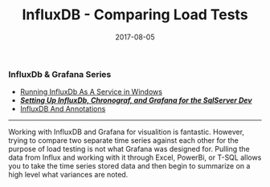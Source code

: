 ﻿---
layout: post
title: InfluxDB - Comparing Load Tests
date: 2017-08-05
tags: ["influxdb","performance-tuning","metrics","powershell","json","cool-tools","development","powershell","sql-server","tech"]
---

### InfluxDb & Grafana Series

*   [Running InfluxDb As A Service in Windows](https://www.sheldonhull.com/blog/running-influxdb-as-a-service-in-windows?rq=influx)
*   **_[Setting Up InfluxDb, Chronograf, and Grafana for the SqlServer Dev](https://www.sheldonhull.com/blog/setting-up-influxdb-chronograf-and-grafana-for-the-sqlserver-dev?rq=influx)_**
*   [InfluxDB And Annotations](https://www.sheldonhull.com/blog/influxdb-an-annotations)

* * *

Working with InfluxDB and Grafana for visualition is fantastic. However, trying to compare two separate time series against each other for the purpose of load testing is not what Grafana was designed for. Pulling the data from Influx and working with it through Excel, PowerBi, or T-SQL allows you to take the time series stored data and then begin to summarize on a high level what variances are noted. 
